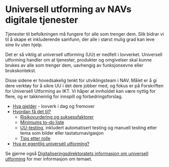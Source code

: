 # Universell utforming av NAVs digitale tjenester

<p class="typo-ingress">Tjenester til befolkningen må fungere for alle som trenger dem. Slik bidrar vi til å skape et inkluderende samfunn, der alle i størst mulig grad kan leve sine liv uten hjelp. 
  
Det er så viktig at universell utforming (UU) er nedfelt i lovverket. Universell utforming handler om at tjenester, produkter og omgivelser skal kunne brukes av alle som trenger dem, uavhengig av funksjonsevne eller brukskontekst.</p>

Disse sidene er hovedsakelig tenkt for utviklingsteam i NAV. Målet er å gi dere verktøy for å sikre UU i det dere jobber med, og fokus er på Forskriften for Universell Utforming av IKT. Vi håper at innholdet kan være nyttig for flere, og er takknemlig for innspill og forbedringsforslag.

* [Hva gjelder](/hva-gjelder/) - lovverk i dag og fremover
* [Hvordan få det til?](/hvordan-faa-det-til/)
   - [Risikovurdering og suksessfaktorer](https://github.com/navikt/universell-utforming/tree/master/hvordan-faa-det-til#risikovurdering-og-suksessfaktorer)
   - [Minimums to-do liste](https://github.com/navikt/universell-utforming/blob/master/hvordan-faa-det-til/README.md#hva-m%C3%A5-vi-gj%C3%B8re-for-%C3%A5-v%C3%A6re-i-tr%C3%A5d-med-minimumskrav)
   - [UU-testing](/hvordan-faa-det-til/UU-testing/), inkludert automatisert testing og manuell testing etter tema som bilder eller tastaturnavigasjon
   - [Tips etter rolle](https://github.com/navikt/universell-utforming/blob/master/hvordan-faa-det-til/README.md#tips-etter-rolle-i-team)
* [Hva er egentlig universell utforming?](/hva-er-uu/)

<alertstripe type="advarsel">Se gjerne også [Digitaliseringsdirektoratets informasjon om universell utforming](https://uu.difi.no/kva-er-universell-utforming) for mer informasjon om temaet.</alertstripe>
